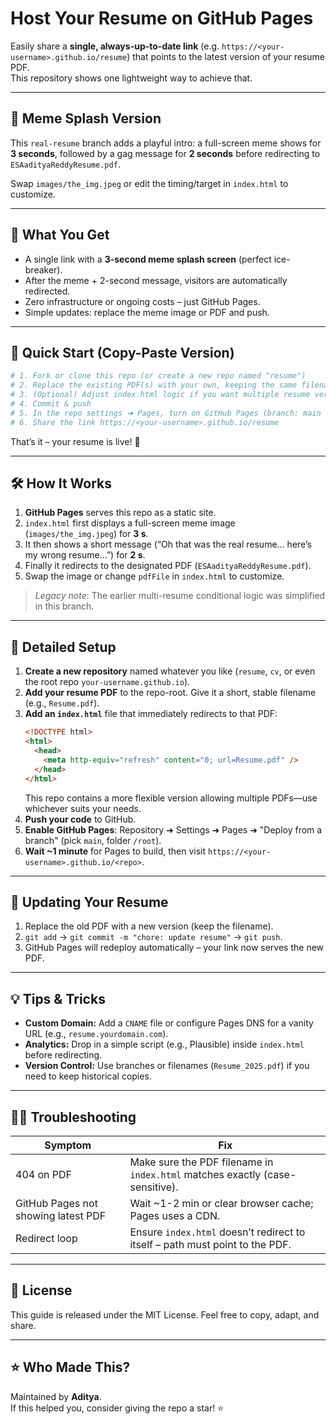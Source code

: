 # Host Your Resume on GitHub Pages

Easily share a **single, always-up-to-date link** (e.g. `https://<your-username>.github.io/resume`) that points to the latest version of your resume PDF.  
This repository shows one lightweight way to achieve that.

---

## 🤡 Meme Splash Version
This `real-resume` branch adds a playful intro: a full-screen meme shows for **3 seconds**, followed by a gag message for **2 seconds** before redirecting to `ESAadityaReddyResume.pdf`.

Swap `images/the_img.jpeg` or edit the timing/target in `index.html` to customize.

---

## 📄 What You Get
* A single link with a **3-second meme splash screen** (perfect ice-breaker).
* After the meme + 2-second message, visitors are automatically redirected.
* Zero infrastructure or ongoing costs – just GitHub Pages.
* Simple updates: replace the meme image or PDF and push.

---

## 🚀 Quick Start (Copy-Paste Version)
```bash
# 1. Fork or clone this repo (or create a new repo named "resume")
# 2. Replace the existing PDF(s) with your own, keeping the same filename(s)
# 3. (Optional) Adjust index.html logic if you want multiple resume versions
# 4. Commit & push
# 5. In the repo settings ➜ Pages, turn on GitHub Pages (branch: main /root)
# 6. Share the link https://<your-username>.github.io/resume
```
That’s it – your resume is live! 💼

---

## 🛠️ How It Works
1. **GitHub Pages** serves this repo as a static site.
2. `index.html` first displays a full-screen meme image (`images/the_img.jpeg`) for **3 s**.
3. It then shows a short message (“Oh that was the real resume… here’s my wrong resume…”) for **2 s**.
4. Finally it redirects to the designated PDF (`ESAadityaReddyResume.pdf`).
5. Swap the image or change `pdfFile` in `index.html` to customize.

> _Legacy note_: The earlier multi-resume conditional logic was simplified in this branch.

---

## 📝 Detailed Setup
1. **Create a new repository** named whatever you like (`resume`, `cv`, or even the root repo `your-username.github.io`).
2. **Add your resume PDF** to the repo-root. Give it a short, stable filename (e.g., `Resume.pdf`).
3. **Add an `index.html`** file that immediately redirects to that PDF:
   ```html
   <!DOCTYPE html>
   <html>
     <head>
       <meta http-equiv="refresh" content="0; url=Resume.pdf" />
     </head>
   </html>
   ```
   This repo contains a more flexible version allowing multiple PDFs—use whichever suits your needs.
4. **Push your code** to GitHub.
5. **Enable GitHub Pages**:  Repository ➜ Settings ➜ Pages ➜ "Deploy from a branch" (pick `main`, folder `/root`).
6. **Wait ~1 minute** for Pages to build, then visit `https://<your-username>.github.io/<repo>`.

---

## 🔄 Updating Your Resume
1. Replace the old PDF with a new version (keep the filename).
2. `git add` → `git commit -m "chore: update resume"` → `git push`.
3. GitHub Pages will redeploy automatically – your link now serves the new PDF.

---

## 💡 Tips & Tricks
* **Custom Domain:** Add a `CNAME` file or configure Pages DNS for a vanity URL (e.g., `resume.yourdomain.com`).
* **Analytics:** Drop in a simple script (e.g., Plausible) inside `index.html` before redirecting.
* **Version Control:** Use branches or filenames (`Resume_2025.pdf`) if you need to keep historical copies.

---

## 🙋‍♂️ Troubleshooting
| Symptom | Fix |
|---------|-----|
| 404 on PDF | Make sure the PDF filename in `index.html` matches exactly (case-sensitive). |
| GitHub Pages not showing latest PDF | Wait ~1-2 min or clear browser cache; Pages uses a CDN. |
| Redirect loop | Ensure `index.html` doesn’t redirect to itself – path must point to the PDF. |

---

## 📜 License
This guide is released under the MIT License. Feel free to copy, adapt, and share.

---

## ⭐️ Who Made This?
Maintained by **Aditya**.  
If this helped you, consider giving the repo a star! ⭐️
